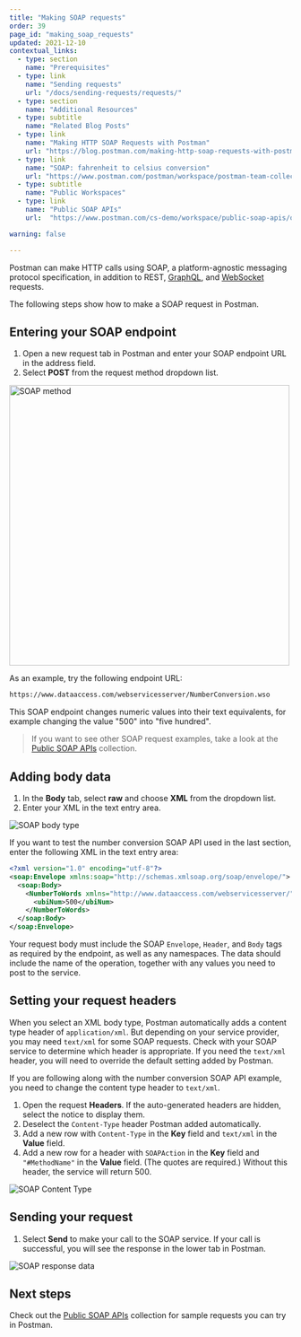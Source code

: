 ```yaml
---
title: "Making SOAP requests"
order: 39
page_id: "making_soap_requests"
updated: 2021-12-10
contextual_links:
  - type: section
    name: "Prerequisites"
  - type: link
    name: "Sending requests"
    url: "/docs/sending-requests/requests/"
  - type: section
    name: "Additional Resources"
  - type: subtitle
    name: "Related Blog Posts"
  - type: link
    name: "Making HTTP SOAP Requests with Postman"
    url: "https://blog.postman.com/making-http-soap-requests-with-postman/"
  - type: link
    name: "SOAP: fahrenheit to celsius conversion"
    url: "https://www.postman.com/postman/workspace/postman-team-collections/collection/1559645-468bc02d-1eb5-40d6-bf98-b4e5c6574e41?ctx=documentation"
  - type: subtitle
    name: "Public Workspaces"
  - type: link
    name: "Public SOAP APIs"
    url:  "https://www.postman.com/cs-demo/workspace/public-soap-apis/overview"

warning: false

---
```


Postman can make HTTP calls using SOAP, a platform-agnostic messaging protocol specification, in addition to REST, [GraphQL](/docs/sending-requests/supported-api-frameworks/graphql/), and [WebSocket](/docs/sending-requests/supported-api-frameworks/websocket/) requests.

The following steps show how to make a SOAP request in Postman.

## Entering your SOAP endpoint

1. Open a new request tab in Postman and enter your SOAP endpoint URL in the address field.
1. Select __POST__ from the request method dropdown list.

<img src="https://assets.postman.com/postman-docs/soap-method-v9.jpg" alt="SOAP method" width="500px"/>

As an example, try the following endpoint URL:

```xml
https://www.dataaccess.com/webservicesserver/NumberConversion.wso
```

This SOAP endpoint changes numeric values into their text equivalents, for example changing the value "500" into "five hundred".

> If you want to see other SOAP request examples, take a look at the [Public SOAP APIs](https://www.postman.com/cs-demo/workspace/public-soap-apis/overview) collection.

## Adding body data

1. In the __Body__ tab, select __raw__ and choose __XML__ from the dropdown list.
1. Enter your XML in the text entry area.

![SOAP body type](https://assets.postman.com/postman-docs/soap-body-type-v9.jpg)

If you want to test the number conversion SOAP API used in the last section, enter the following XML in the text entry area:

```xml
<?xml version="1.0" encoding="utf-8"?>
<soap:Envelope xmlns:soap="http://schemas.xmlsoap.org/soap/envelope/">
  <soap:Body>
    <NumberToWords xmlns="http://www.dataaccess.com/webservicesserver/">
      <ubiNum>500</ubiNum>
    </NumberToWords>
  </soap:Body>
</soap:Envelope>
```

Your request body must include the SOAP `Envelope`, `Header`, and `Body` tags as required by the endpoint, as well as any namespaces. The data should include the name of the operation, together with any values you need to post to the service.

## Setting your request headers

When you select an XML body type, Postman automatically adds a content type header of `application/xml`. But depending on your service provider, you may need `text/xml` for some SOAP requests. Check with your SOAP service to determine which header is appropriate. If you need the `text/xml` header, you will need to override the default setting added by Postman.

If you are following along with the number conversion SOAP API example, you need to change the content type header to `text/xml`.

1. Open the request __Headers__. If the auto-generated headers are hidden, select the notice to display them.
1. Deselect the `Content-Type` header Postman added automatically.
1. Add a new row with `Content-Type` in the __Key__ field and `text/xml` in the __Value__ field.
1. Add a new row for a header with  `SOAPAction` in the __Key__ field and `"#MethodName"` in the __Value__ field. (The quotes are required.) Without this header, the service will return 500.

![SOAP Content Type](https://assets.postman.com/postman-docs/soap-content-type-v9.jpg)

## Sending your request

1. Select __Send__ to make your call to the SOAP service. If your call is successful, you will see the response in the lower tab in Postman.

![SOAP response data](https://assets.postman.com/postman-docs/soap-response-data-v9.jpg)

## Next steps

Check out the [Public SOAP APIs](https://www.postman.com/cs-demo/workspace/public-soap-apis/overview) collection for sample requests you can try in Postman.
